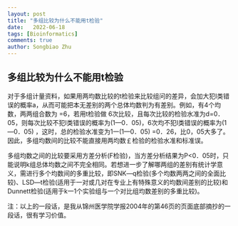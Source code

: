 ```yaml
---
layout: post
title: "多组比较为什么不能用t检验"
date:   2022-06-18
tags: [Bioinformatics]
comments: true
author: Songbiao Zhu
---
```


## 多组比较为什么不能用t检验

对于多组计量资料，如果用两均数比较的t检验来比较组问的差异，会加大犯I类错误的概率a，从而可能把本无差别的两个总体均数判为有差别。例如，有4个均数，两两组合数为 =6，若用t检验做
6次比较，且每次比较的检验水准为d=0．05，则每次比较不犯I类错误的概率为(1—0．05)，6次均不犯I类错误的概率为(1—0．05) ，这时，总的检验水准变为1一(1—0．05) =0．26，比0，05大多了。因此，多组均数间的比较不能直接用两均数￡检验的检验水准和标准误。

多组均数之间的比较要采用方差分析(F检验)，当方差分析结果为P<0．05时，只能说明k组总体均数之间不完全相同。若想进一步了解哪两组的差别有统计学意义，需进行多个均数间的多重比较，即SNK—q检验(多个均数两两之间的全面比较)、LSD—t检验(适用于一对或几对在专业上有特殊意义的均数间差别的比较)和Dunnett检验(适用于k一1个实验组与一个对比组均数差别的多重比较)。

注：以上的一段话，是我从锦州医学院学报2004年的第46页的页面底部摘抄的一段话，很有学习价值。